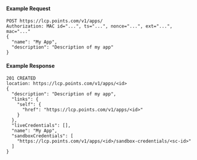 #### Example Request

    POST https://lcp.points.com/v1/apps/
    Authorization: MAC id="...", ts="...", nonce="...", ext="...", mac="..."
    {
      "name": "My App",
      "description": "Description of my app"
    }

#### Example Response

    201 CREATED
    location: https://lcp.points.com/v1/apps/<id>
    {
      "description": "Description of my app",
      "links": {
        "self": {
          "href": "https://lcp.points.com/v1/apps/<id>"
        }
      },
      "liveCredentials": [],
      "name": "My App",
      "sandboxCredentials": [
        "https://lcp.points.com/v1/apps/<id>/sandbox-credentials/<sc-id>"
      ]
    }


